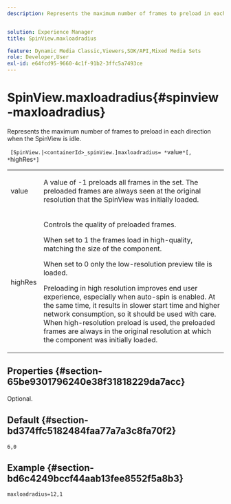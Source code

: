 ```yaml
---
description: Represents the maximum number of frames to preload in each direction when the SpinView is idle.


solution: Experience Manager
title: SpinView.maxloadradius

feature: Dynamic Media Classic,Viewers,SDK/API,Mixed Media Sets
role: Developer,User
exl-id: e64fcd95-9660-4c1f-91b2-3ffc5a7493ce
---
```

# SpinView.maxloadradius{#spinview-maxloadradius}

Represents the maximum number of frames to preload in each direction when the SpinView is idle.

 ` [SpinView.|<containerId>_spinView.]maxloadradius= *`value`*[, *`highRes`*]`

<table id="table_06BEA037FA82467CAA88D1CA62AE972E"> 
 <tbody> 
  <tr> 
   <td colname="col1"> <p> <span class="codeph"><span class="varname"> value</span></span> </p> </td> 
   <td colname="col2"> <p> A value of <span class="codeph"> -1</span> preloads all frames in the set. The preloaded frames are always seen at the original resolution that the SpinView was initially loaded. </p> </td> 
  </tr> 
  <tr> 
   <td colname="col1"> <p><span class="codeph"><span class="varname"> highRes</span></span> </p> </td> 
   <td colname="col2"> <p> Controls the quality of preloaded frames. </p> <p>When set to <span class="codeph"> 1</span> the frames load in high-quality, matching the size of the component. </p> <p>When set to <span class="codeph"> 0</span> only the low-resolution preview tile is loaded. </p> <p>Preloading in high resolution improves end user experience, especially when auto-spin is enabled. At the same time, it results in slower start time and higher network consumption, so it should be used with care. When high-resolution preload is used, the preloaded frames are always in the original resolution at which the component was initially loaded. </p> </td> 
  </tr> 
 </tbody> 
</table>

## Properties {#section-65be9301796240e38f31818229da7acc}

Optional.

## Default {#section-bd374ffc5182484faa77a7a3c8fa70f2}

`6,0`

## Example {#section-bd6c4249bccf44aab13fee8552f5a8b3}

`maxloadradius=12,1`
